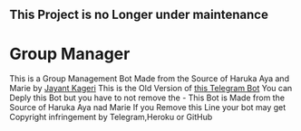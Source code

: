 ## This Project is no Longer under maintenance
# Group Manager
This is a Group Management Bot Made from the Source of Haruka Aya and Marie by [Jayant Kageri](https://t.me/jayantkageri)
This is the Old Version of [this Telegram Bot](https://t.me/TGGroupManager_bot)
You can Deply this Bot but you have to not remove the - This Bot is Made from the Source of Haruka Aya nad Marie
If you Remove this Line your bot may get Copyright infringement by Telegram,Heroku or GitHub
